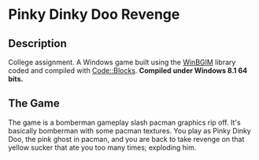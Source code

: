 # Pinky Dinky Doo Revenge
## Description
College assignment. A Windows game built using the <a href="http://winbgim.codecutter.org/" target="_blank">WinBGIM</a> library coded and compiled with <a href="http://www.codeblocks.org/" target="_blank">Code::Blocks</a>. **Compiled under Windows 8.1 64 bits.**

## The Game
The game is a bomberman gameplay slash pacman graphics rip off. It's basically bomberman with some pacman textures.
You play as Pinky Dinky Doo, the pink ghost in pacman, and you are back to take revenge on that yellow sucker that ate you too many times; exploding him.
